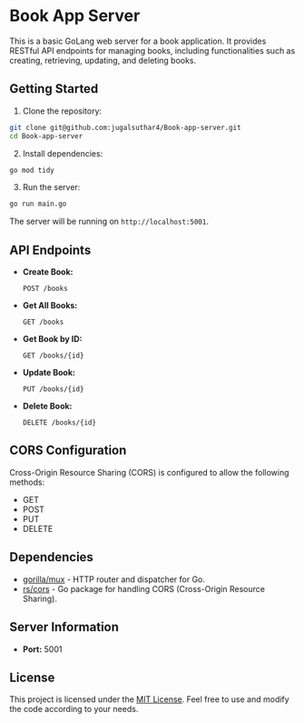 # Book App Server

This is a basic GoLang web server for a book application. It provides RESTful API endpoints for managing books, including functionalities such as creating, retrieving, updating, and deleting books.

## Getting Started

1. Clone the repository:

```bash
git clone git@github.com:jugalsuthar4/Book-app-server.git
cd Book-app-server
```

2. Install dependencies:

```bash
go mod tidy
```

3. Run the server:

```bash
go run main.go
```

The server will be running on `http://localhost:5001`.

## API Endpoints

- **Create Book:**

  `POST /books`

- **Get All Books:**

  `GET /books`

- **Get Book by ID:**

  `GET /books/{id}`

- **Update Book:**

  `PUT /books/{id}`

- **Delete Book:**

  `DELETE /books/{id}`

## CORS Configuration

Cross-Origin Resource Sharing (CORS) is configured to allow the following methods:

- GET
- POST
- PUT
- DELETE

## Dependencies

- [gorilla/mux](https://github.com/gorilla/mux) - HTTP router and dispatcher for Go.
- [rs/cors](https://github.com/rs/cors) - Go package for handling CORS (Cross-Origin Resource Sharing).

## Server Information

- **Port:** 5001

## License

This project is licensed under the [MIT License](LICENSE). Feel free to use and modify the code according to your needs.
